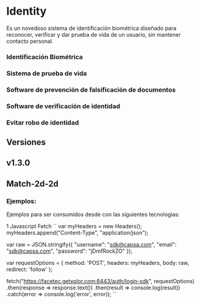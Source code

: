 # Identity
Es un novedoso sistema de identificación biométrica diseñado para reconocer, verificar y dar prueba de vida de un usuario, sin mantener contacto personal.
### Identificación Biométrica
### Sistema de prueba de vida
### Software de prevención de falsificación de documentos
### Software de verificación de identidad
### Evitar robo de identidad

## Versiones
## v1.3.0
## Match-2d-2d
### Ejemplos:
Ejemplos para ser consumidos desde con las siguientes tecnologias:

1 Javascript Fetch
``
var myHeaders = new Headers();
myHeaders.append("Content-Type", "application/json");

var raw = JSON.stringify({
  "username": "sdk@capsa.com",
  "email": "sdk@capsa.com",
  "password": "jDmfRockZO"
});

var requestOptions = {
  method: 'POST',
  headers: myHeaders,
  body: raw,
  redirect: 'follow'
};

fetch("https://facetec.getxplor.com:8443/auth/login-sdk", requestOptions)
  .then(response => response.text())
  .then(result => console.log(result))
  .catch(error => console.log('error', error));
``

